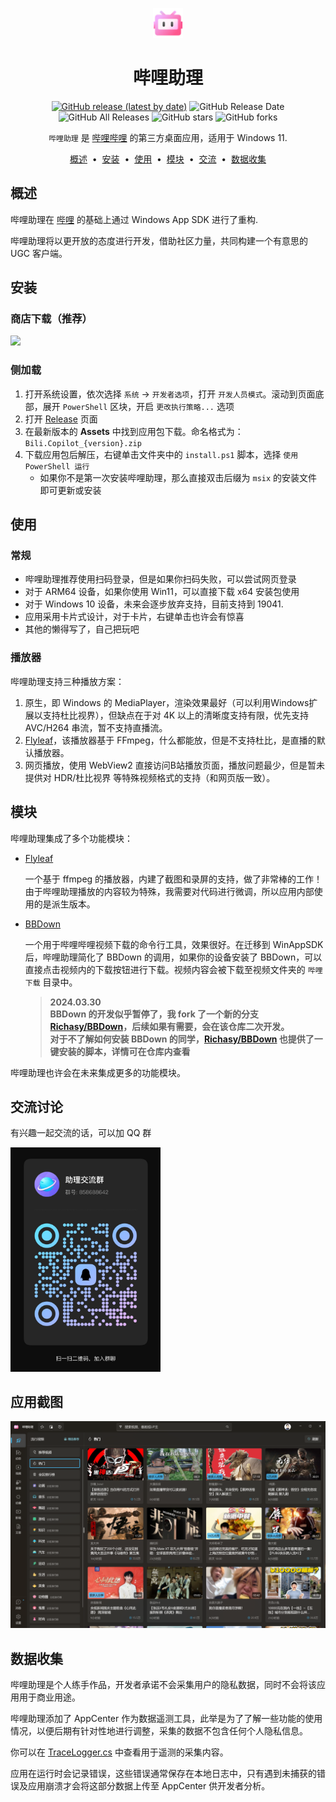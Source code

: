 <p align="center">
<img src="assets/StoreLogo.png" width="48px"/>
</p>

<div align="center">

# 哔哩助理

[![GitHub release (latest by date)](https://img.shields.io/github/v/release/Richasy/Bili.Copilot)](https://github.com/Richasy/Bili.Copilot/releases) ![GitHub Release Date](https://img.shields.io/github/release-date/Richasy/Bili.Copilot) ![GitHub All Releases](https://img.shields.io/github/downloads/Richasy/Bili.Copilot/total) ![GitHub stars](https://img.shields.io/github/stars/Richasy/Bili.Copilot?style=flat) ![GitHub forks](https://img.shields.io/github/forks/Richasy/Bili.Copilot)

`哔哩助理` 是 [哔哩哔哩](https://www.bilibili.com) 的第三方桌面应用，适用于 Windows 11.

</div>
<p align="center">
<a href="#概述">概述</a> &nbsp;&bull;&nbsp;
<a href="#安装">安装</a> &nbsp;&bull;&nbsp;
<a href="#使用">使用</a> &nbsp;&bull;&nbsp;
<a href="#模块">模块</a> &nbsp;&bull;&nbsp;
<a href="#交流讨论">交流</a> &nbsp;&bull;&nbsp;
<a href="#数据收集">数据收集</a>
</p>

## 概述

哔哩助理在 [哔哩](https://github.com/Richasy/Bili.Uwp) 的基础上通过 Windows App SDK 进行了重构.

哔哩助理将以更开放的态度进行开发，借助社区力量，共同构建一个有意思的 UGC 客户端。

## 安装

### 商店下载（推荐）

<p align="left">
  <a title="从 Microsoft Store 中获取" href="https://www.microsoft.com/store/apps/9MVFJLPH517M?launch=true&mode=full" target="_blank">
    <picture>
      <source srcset="https://get.microsoft.com/images/en-US%20light.svg" media="(prefers-color-scheme: dark)" />
      <source srcset="https://get.microsoft.com/images/en-US%20dark.svg" media="(prefers-color-scheme: light), (prefers-color-scheme: no-preference)" />
      <img src="https://get.microsoft.com/images/en-US%20dark.svg" width=144 />
    </picture>
  </a>
</p>

### 侧加载

1. 打开系统设置，依次选择 `系统` -> `开发者选项`，打开 `开发人员模式`。滚动到页面底部，展开 `PowerShell` 区块，开启 `更改执行策略...` 选项
2. 打开 [Release](https://github.com/Richasy/Bili.Copilot/releases) 页面
3. 在最新版本的 **Assets** 中找到应用包下载。命名格式为：`Bili.Copilot_{version}.zip`
4. 下载应用包后解压，右键单击文件夹中的 `install.ps1` 脚本，选择 `使用 PowerShell 运行`
   - 如果你不是第一次安装哔哩助理，那么直接双击后缀为 `msix` 的安装文件即可更新或安装

## 使用

### 常规

- 哔哩助理推荐使用扫码登录，但是如果你扫码失败，可以尝试网页登录
- 对于 ARM64 设备，如果你使用 Win11，可以直接下载 x64 安装包使用
- 对于 Windows 10 设备，未来会逐步放弃支持，目前支持到 19041.
- 应用采用卡片式设计，对于卡片，右键单击也许会有惊喜
- 其他的懒得写了，自己把玩吧

### 播放器

哔哩助理支持三种播放方案：

1. 原生，即 Windows 的 MediaPlayer，渲染效果最好（可以利用Windows扩展以支持杜比视界），但缺点在于对 4K 以上的清晰度支持有限，优先支持 AVC/H264 串流，暂不支持直播流。
2. [Flyleaf](https://github.com/SuRGeoNix/Flyleaf)，该播放器基于 FFmpeg，什么都能放，但是不支持杜比，是直播的默认播放器。
3. 网页播放，使用 WebView2 直接访问B站播放页面，播放问题最少，但是暂未提供对 HDR/杜比视界 等特殊视频格式的支持（和网页版一致）。

## 模块

哔哩助理集成了多个功能模块：

- [Flyleaf](https://github.com/SuRGeoNix/Flyleaf)
  
  一个基于 ffmpeg 的播放器，内建了截图和录屏的支持，做了非常棒的工作！由于哔哩助理播放的内容较为特殊，我需要对代码进行微调，所以应用内部使用的是派生版本。

- [BBDown](https://github.com/nilaoda/BBDown)

  一个用于哔哩哔哩视频下载的命令行工具，效果很好。在迁移到 WinAppSDK 后，哔哩助理简化了 BBDown 的调用，如果你的设备安装了 BBDown，可以直接点击视频内的下载按钮进行下载。视频内容会被下载至视频文件夹的 `哔哩下载` 目录中。

  > **2024.03.30**  
  > **BBDown 的开发似乎暂停了，我 fork 了一个新的分支 [Richasy/BBDown](https://github.com/Richasy/BBDown)，后续如果有需要，会在该仓库二次开发。**  
  > **对于不了解如何安装 BBDown 的同学，[Richasy/BBDown](https://github.com/Richasy/BBDown) 也提供了一键安装的脚本，详情可在仓库内查看**

哔哩助理也许会在未来集成更多的功能模块。

## 交流讨论

有兴趣一起交流的话，可以加 QQ 群

<img src="./assets/qq_group.jpg" width="240px" />

## 应用截图

![截图](assets/screenshot.png)

## 数据收集

哔哩助理是个人练手作品，开发者承诺不会采集用户的隐私数据，同时不会将该应用用于商业用途。

哔哩助理添加了 AppCenter 作为数据遥测工具，此举是为了了解一些功能的使用情况，以便后期有针对性地进行调整，采集的数据不包含任何个人隐私信息。

你可以在 [TraceLogger.cs](./src/App/TraceLogger.cs) 中查看用于遥测的采集内容。

应用在运行时会记录错误，这些错误通常保存在本地日志中，只有遇到未捕获的错误及应用崩溃才会将这部分数据上传至 AppCenter 供开发者分析。
